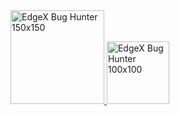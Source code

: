 <a href="https://www.edgexfoundry.org/">
  <img src="EdgeEx_BugHunter_v2-01.png" width="150" height="150" title="EdgeX Bug Hunter 150x150"/>
</a>
<a href="https://docs.edgexfoundry.org/1.3/">
  <img src="EdgeEx_BugHunter_v2-02.png" width="100" height="100" title="EdgeX Bug Hunter 100x100"/>
</a>

<!--
**aarondonwilliams/aarondonwilliams** is a ✨ _special_ ✨ repository because its `README.md` (this file) appears on your GitHub profile.

Here are some ideas to get you started:

- 🔭 I’m currently working on ...
- 🌱 I’m currently learning ...
- 👯 I’m looking to collaborate on ...
- 🤔 I’m looking for help with ...
- 💬 Ask me about ...
- 📫 How to reach me: ...
- 😄 Pronouns: ...
- ⚡ Fun fact: ...
-->
